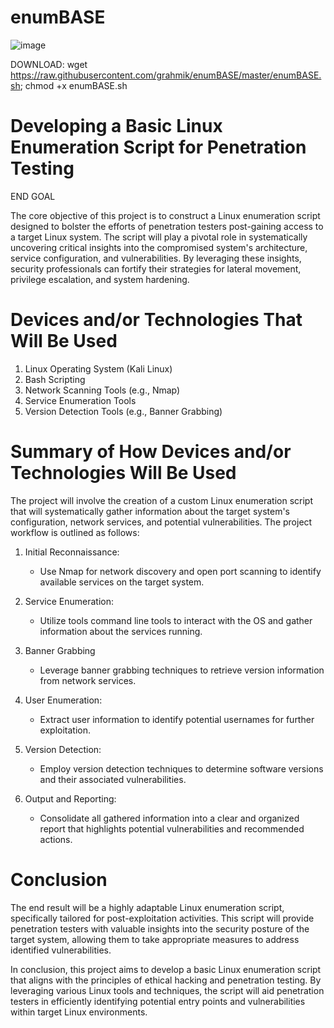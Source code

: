 # enumBASE

![image](https://github.com/grahmik/enumBASE/assets/125515783/3c23d1af-7e9f-4820-b95b-84495c5ae789)

DOWNLOAD: wget https://raw.githubusercontent.com/grahmik/enumBASE/master/enumBASE.sh; chmod +x enumBASE.sh


# Developing a Basic Linux Enumeration Script for Penetration Testing

END GOAL

The core objective of this project is to construct a Linux enumeration script designed to bolster the efforts of penetration testers post-gaining access to a target Linux system. The script will play a pivotal role in systematically uncovering critical insights into the compromised system's architecture, service configuration, and vulnerabilities. By leveraging these insights, security professionals can fortify their strategies for lateral movement, privilege escalation, and system hardening.


# Devices and/or Technologies That Will Be Used

1. Linux Operating System (Kali Linux)
2. Bash Scripting
3. Network Scanning Tools (e.g., Nmap)
4. Service Enumeration Tools 
5. Version Detection Tools (e.g., Banner Grabbing)


# Summary of How Devices and/or Technologies Will Be Used

The project will involve the creation of a custom Linux enumeration script that will systematically gather information about the target system's configuration, network services, and potential vulnerabilities. The project workflow is outlined as follows:

1. Initial Reconnaissance:
   - Use Nmap for network discovery and open port scanning to identify available services on the target system.

2. Service Enumeration:
   - Utilize tools command line tools to interact with the OS and gather information about the services running.

3. Banner Grabbing
   - Leverage banner grabbing techniques to retrieve version information from network services.

4. User Enumeration:
   - Extract user information to identify potential usernames for further exploitation.

5. Version Detection:
   - Employ version detection techniques to determine software versions and their associated vulnerabilities.

6. Output and Reporting:
   - Consolidate all gathered information into a clear and organized report that highlights potential vulnerabilities and recommended actions.


# Conclusion

The end result will be a highly adaptable Linux enumeration script, specifically tailored for post-exploitation activities. This script will provide penetration testers with valuable insights into the security posture of the target system, allowing them to take appropriate measures to address identified vulnerabilities.

In conclusion, this project aims to develop a basic Linux enumeration script that aligns with the principles of ethical hacking and penetration testing. By leveraging various Linux tools and techniques, the script will aid penetration testers in efficiently identifying potential entry points and vulnerabilities within target Linux environments.


